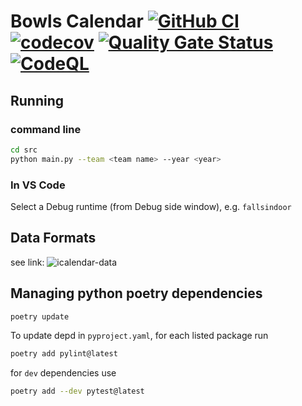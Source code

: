 # Bowls Calendar [![GitHub CI](https://github.com/garymcwilliams/ggbowlscalendar/actions/workflows/workflow-all.yml/badge.svg?branch=garymcwilliams/issue43-main-merge)](https://github.com/garymcwilliams/ggbowlscalendar/actions/workflows/workflow-all.yml) [![codecov](https://codecov.io/github/garymcwilliams/ggbowlscalendar/branch/garymcwilliams/issue43-main-merge/graph/badge.svg?token=EGNK0HBDQK)](https://codecov.io/github/garymcwilliams/ggbowlscalendar/tree/garymcwilliams%2Fissue43-main-merge) [![Quality Gate Status](https://sonarcloud.io/api/project_badges/measure?project=garymcwilliams_ggbowlscalendar&metric=alert_status)](https://sonarcloud.io/summary/new_code?id=garymcwilliams_ggbowlscalendar&branch=garymcwilliams%2Fissue43-main-merge) [![CodeQL](https://github.com/garymcwilliams/ggbowlscalendar/actions/workflows/workflow-codeql.yml/badge.svg?branch=garymcwilliams%2Fissue43-main-merge)](https://github.com/garymcwilliams/ggbowlscalendar/actions/workflows/workflow-codeql.yml)

## Running

### command line

```bash
cd src
python main.py --team <team name> --year <year>
```

### In VS Code

Select a Debug runtime (from Debug side window), e.g. `fallsindoor`

## Data Formats

see link: ![icalendar-data](https://github.com/garymcwilliams/icalendar-data)

## Managing python poetry dependencies

```bash
poetry update
```

To update depd in `pyproject.yaml`, for each listed package run

```bash
poetry add pylint@latest
```

for `dev` dependencies use

```bash
poetry add --dev pytest@latest
```
